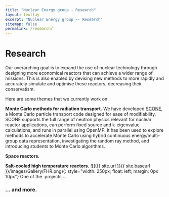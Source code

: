 ```yaml
---
title: "Nuclear Energy group - Research"
layout: textlay
excerpt: "Nuclear Energy group -- Research"
sitemap: false
permalink: /research/
---
```


# Research

Our overarching goal is to expand the use of nuclear technology through designing more economical reactors that can achieve a wider range of missions. This is also enabled by devising new methods to more rapidly and accurately simulate and optimise these reactors, decreasing their conservatism.

Here are some themes that we currently work on:

**Monte Carlo methods for radiation transport.** We have developed [SCONE](https://github.com/CambridgeNuclear/SCONE), a Monte Carlo particle transport code designed for ease of modifiability. SCONE supports the full range of neutron physics relevant for nuclear reactor applications, can perform fixed source and k-eigenvalue calculations, and runs in parallel using OpenMP. It has been used to explore methods to accelerate Monte Carlo using hybrid continuous energy/multi-group data representation, investigating the random ray method, and introducing students to Monte Carlo algorithms.


**Space reactors.** 

**Salt-cooled high temperature reactors.**
![]({{ site.url }}{{ site.baseurl }}/images/Gallery/FHR.png){: style="width: 250px; float: left; margin: 0px  10px"}
One of the  projects ...

### ... and more.
